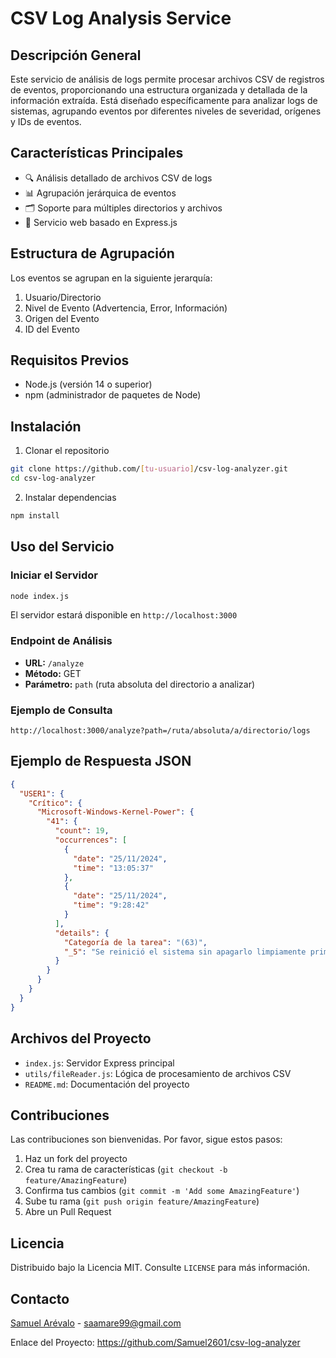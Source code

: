 # CSV Log Analysis Service

## Descripción General

Este servicio de análisis de logs permite procesar archivos CSV de registros de eventos, proporcionando una estructura organizada y detallada de la información extraída. Está diseñado específicamente para analizar logs de sistemas, agrupando eventos por diferentes niveles de severidad, orígenes y IDs de eventos.

## Características Principales

- 🔍 Análisis detallado de archivos CSV de logs
- 📊 Agrupación jerárquica de eventos
- 🗂️ Soporte para múltiples directorios y archivos
- 🚀 Servicio web basado en Express.js

## Estructura de Agrupación

Los eventos se agrupan en la siguiente jerarquía:

1. Usuario/Directorio
2. Nivel de Evento (Advertencia, Error, Información)
3. Origen del Evento
4. ID del Evento

## Requisitos Previos

- Node.js (versión 14 o superior)
- npm (administrador de paquetes de Node)

## Instalación

1. Clonar el repositorio

```bash
git clone https://github.com/[tu-usuario]/csv-log-analyzer.git
cd csv-log-analyzer
```

2. Instalar dependencias

```bash
npm install
```

## Uso del Servicio

### Iniciar el Servidor

```bash
node index.js
```

El servidor estará disponible en `http://localhost:3000`

### Endpoint de Análisis

- **URL:** `/analyze`
- **Método:** GET
- **Parámetro:** `path` (ruta absoluta del directorio a analizar)

### Ejemplo de Consulta

```
http://localhost:3000/analyze?path=/ruta/absoluta/a/directorio/logs
```

## Ejemplo de Respuesta JSON

```json
{
  "USER1": {
    "Crítico": {
      "Microsoft-Windows-Kernel-Power": {
        "41": {
          "count": 19,
          "occurrences": [
            {
              "date": "25/11/2024",
              "time": "13:05:37"
            },
            {
              "date": "25/11/2024",
              "time": "9:28:42"
            }
          ],
          "details": {
            "Categoría de la tarea": "(63)",
            "_5": "Se reinició el sistema sin apagarlo limpiamente primero. Este error puede producirse si el sistema dejó de responder, se bloqueó o se interrumpió el suministro eléctrico de forma inesperada."
          }
        }
      }
    }
  }
}
```

## Archivos del Proyecto

- `index.js`: Servidor Express principal
- `utils/fileReader.js`: Lógica de procesamiento de archivos CSV
- `README.md`: Documentación del proyecto

## Contribuciones

Las contribuciones son bienvenidas. Por favor, sigue estos pasos:

1. Haz un fork del proyecto
2. Crea tu rama de características (`git checkout -b feature/AmazingFeature`)
3. Confirma tus cambios (`git commit -m 'Add some AmazingFeature'`)
4. Sube tu rama (`git push origin feature/AmazingFeature`)
5. Abre un Pull Request

## Licencia

Distribuido bajo la Licencia MIT. Consulte `LICENSE` para más información.

## Contacto

[Samuel Arévalo](https://github.com/samuel-arevalo) - [saamare99@gmail.com](mailto:saamare99@gmail.com)

Enlace del Proyecto: https://github.com/Samuel2601/csv-log-analyzer
